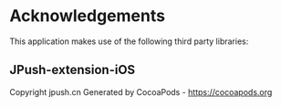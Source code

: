 # Acknowledgements
This application makes use of the following third party libraries:

## JPush-extension-iOS

Copyright jpush.cn
Generated by CocoaPods - https://cocoapods.org
